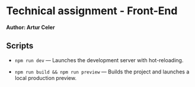 # Technical assignment - Front-End

**Author: Artur Celer**


## Scripts

- `npm run dev` — Launches the development server with hot-reloading.

- `npm run build && npm run preview` — Builds the project and launches a local production preview.
